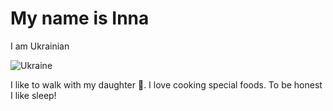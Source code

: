 # My name is Inna

I am Ukrainian

![Ukraine](https://st2.depositphotos.com/5060145/7635/v/450/depositphotos_76353691-stock-illustration-large-watercolor-heart-i-love.jpg?forcejpeg=true)

I like to walk with my daughter :girl:. I love cooking special foods. To be
honest I like sleep!
